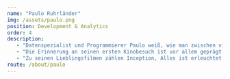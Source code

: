 ```yaml
---
name: "Paulo Ruhrländer"
img: /assets/paulo.png
position: Development & Analytics
order: 4
description:
   - "Datenspezialist und Programmierer Paulo weiß, wie man zwischen vielen Informationen Muster erkennt. In seiner Masterarbeit am Hasso Plattner Institut beschäftige er sich mit der Entwicklung von Predictive-Analytics für die Filmbranche. Die Datensammlung und -analyse bei Cinuru wird von ihm geleitet. Schon früh entdeckte Paulo seine Lust am Gründen und gewann für sein erstes Unternehmen mit 18 den Deutschen Gründerpreis für Schüler."
   - "Die Erinnerung an seinen ersten Kinobesuch ist vor allem geprägt durch eine große Portion Popcorn und den Spaß mit Freunden. Auch heute noch ist Paulo vor allem das Event Kino wichtig. Er mag es bei anspruchsvollen, aber unterhaltsamen Filmen den Tag mit Freunden ausklingen zu lassen."
   - "Zu seinen Lieblingsfilmen zählen Inception, Alles ist erleuchtet und Lucky Number Slevin."
route: /about/paulo
---
```

